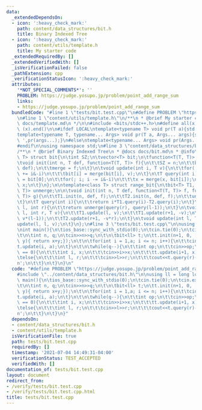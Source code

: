 ```yaml
---
data:
  _extendedDependsOn:
  - icon: ':heavy_check_mark:'
    path: content/data_structures/bit.h
    title: Binary Indexed Tree
  - icon: ':heavy_check_mark:'
    path: content/utils/template.h
    title: My starter code
  _extendedRequiredBy: []
  _extendedVerifiedWith: []
  _isVerificationFailed: false
  _pathExtension: cpp
  _verificationStatusIcon: ':heavy_check_mark:'
  attributes:
    '*NOT_SPECIAL_COMMENTS*': ''
    PROBLEM: https://judge.yosupo.jp/problem/point_add_range_sum
    links:
    - https://judge.yosupo.jp/problem/point_add_range_sum
  bundledCode: "#line 1 \"tests/bit.test.cpp\"\n#define PROBLEM \"https://judge.yosupo.jp/problem/point_add_range_sum\"\
    \n#line 1 \"content/utils/template.h\"\n/**\n * @brief My starter code\n * @docs\
    \ docs/template.md\n */\n\n#include <bits/stdc++.h>\n#define all(x) (x).begin(),\
    \ (x).end()\n\n#ifdef LOCAL\ntemplate<typename T> void pr(T a){std::cerr<<a<<std::endl;}\n\
    template<typename T, typename... Args> void pr(T a, Args... args){std::cerr<<a<<'\
    \ ',pr(args...);}\n#else\ntemplate<typename... Args> void pr(Args... args){}\n\
    #endif\n\nusing namespace std;\n#line 3 \"content/data_structures/bit.h\"\n\n\
    /**\n * @brief Binary Indexed Tree\n * @docs docs/bit.md\n * @info\n */\n\ntemplate<class\
    \ T> struct bit{\n\tint SZ;\n\tvector<T> bit;\n\tfunction<T(T, T)> merge;\n\t\n\
    \tvoid init(int n, T def, function<T(T, T)> f){\n\t\tSZ = n;\n\t\tbit.resize(SZ,\
    \ def);\n\t\tmerge = f;\n\t}\n\tvoid update(int i, T v){\n\t\tfor(; i < SZ; i\
    \ += i&-i)\n\t\t\tbit[i] = merge(bit[i], v);\n\t}\n\tT query(int i){\n\t\tT x\
    \ = bit[0];\n\t\tfor(; i; i -= i&-i)\n\t\t\tx = merge(x, bit[i]);\n\t\treturn\
    \ x;\n\t}\n};\n\ntemplate<class T> struct range_bit{\n\tbit<T> T1, T2;\n\tfunction<T(T,\
    \ T)> unmerge;\n\n\tvoid init(int n, T def, function<T(T, T)> f, function<T(T,\
    \ T)> g){\n\t\tT1.init(n, def, f);\n\t\tT2.init(n, def, f);\n\t\tunmerge = g;\n\
    \t}\n\tT query(int i){\n\t\treturn i*T1.query(i)-T2.query(i);\n\t}\n\tT query(int\
    \ l, int r){\n\t\treturn unmerge(query(r), query(l-1));\n\t}\n\tvoid update(int\
    \ l, int r, T v){\n\t\tT1.update(l, v);\n\t\tT1.update(r+1, -v);\n\t\tT2.update(l,\
    \ v*(l-1));\n\t\tT2.update(r+1, -v*r);\n\t}\n\tvoid update(int l, T v){\n\t\t\
    update(l, l, v);\n\t}\n};\n#line 3 \"tests/bit.test.cpp\"\n\nusing ll = long long;\n\
    \nint main(){\n\tios_base::sync_with_stdio(0);\n\tcin.tie(0);\n\tcin.exceptions(cin.failbit);\n\
    \t\n\tint n, q;\n\tcin>>n>>q;\n\t\n\tbit<ll> t;\n\tt.init(n+1, 0, [](auto x, auto\
    \ y){ return x+y;});\n\t\n\tfor(int i = 1,a; i <= n; i++){\n\t\tcin>>a;\n\t\t\
    t.update(i, a);\n\t}\n\t\n\twhile(q--){\n\t\tint op;\n\t\tcin>>op;\n\t\tif(op\
    \ == 0){\n\t\t\tint i, x;\n\t\t\tcin>>i>>x;\n\t\t\tt.update(i+1, x);\n\t\t}\n\t\
    \telse{\n\t\t\tint l, r;\n\t\t\tcin>>l>>r;\n\t\t\tcout<<t.query(r)-t.query(l)<<'\\\
    n';\n\t\t}\n\t}\n}\n"
  code: "#define PROBLEM \"https://judge.yosupo.jp/problem/point_add_range_sum\"\n\
    #include \"../content/data_structures/bit.h\"\n\nusing ll = long long;\n\nint\
    \ main(){\n\tios_base::sync_with_stdio(0);\n\tcin.tie(0);\n\tcin.exceptions(cin.failbit);\n\
    \t\n\tint n, q;\n\tcin>>n>>q;\n\t\n\tbit<ll> t;\n\tt.init(n+1, 0, [](auto x, auto\
    \ y){ return x+y;});\n\t\n\tfor(int i = 1,a; i <= n; i++){\n\t\tcin>>a;\n\t\t\
    t.update(i, a);\n\t}\n\t\n\twhile(q--){\n\t\tint op;\n\t\tcin>>op;\n\t\tif(op\
    \ == 0){\n\t\t\tint i, x;\n\t\t\tcin>>i>>x;\n\t\t\tt.update(i+1, x);\n\t\t}\n\t\
    \telse{\n\t\t\tint l, r;\n\t\t\tcin>>l>>r;\n\t\t\tcout<<t.query(r)-t.query(l)<<'\\\
    n';\n\t\t}\n\t}\n}"
  dependsOn:
  - content/data_structures/bit.h
  - content/utils/template.h
  isVerificationFile: true
  path: tests/bit.test.cpp
  requiredBy: []
  timestamp: '2021-07-04 14:49:31-04:00'
  verificationStatus: TEST_ACCEPTED
  verifiedWith: []
documentation_of: tests/bit.test.cpp
layout: document
redirect_from:
- /verify/tests/bit.test.cpp
- /verify/tests/bit.test.cpp.html
title: tests/bit.test.cpp
---
```

